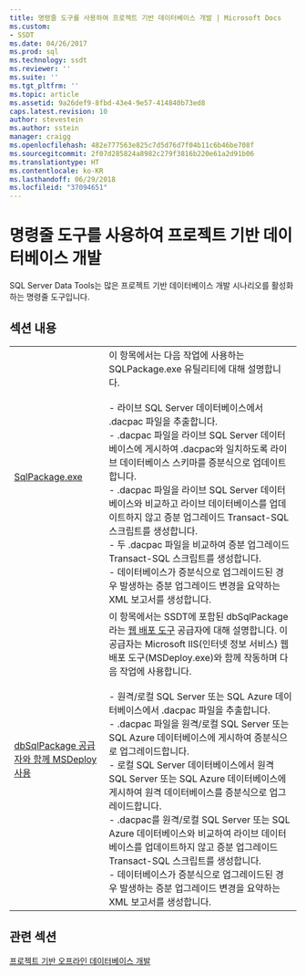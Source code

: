 ```yaml
---
title: 명령줄 도구를 사용하여 프로젝트 기반 데이터베이스 개발 | Microsoft Docs
ms.custom:
- SSDT
ms.date: 04/26/2017
ms.prod: sql
ms.technology: ssdt
ms.reviewer: ''
ms.suite: ''
ms.tgt_pltfrm: ''
ms.topic: article
ms.assetid: 9a26def9-8fbd-43e4-9e57-414840b73ed8
caps.latest.revision: 10
author: stevestein
ms.author: sstein
manager: craigg
ms.openlocfilehash: 482e777563e825c7d5d76d7f04b11c6b46be708f
ms.sourcegitcommit: 2f07d285824a8982c279f3816b220e61a2d91b06
ms.translationtype: HT
ms.contentlocale: ko-KR
ms.lasthandoff: 06/29/2018
ms.locfileid: "37094651"
---
```

# <a name="project-oriented-database-development-using-command-line-tools"></a>명령줄 도구를 사용하여 프로젝트 기반 데이터베이스 개발
SQL Server Data Tools는 많은 프로젝트 기반 데이터베이스 개발 시나리오를 활성화하는 명령줄 도구입니다.  
  
## <a name="in-this-section"></a>섹션 내용  
  
|||  
|-|-|  
|[SqlPackage.exe](../tools/sqlpackage.md)|이 항목에서는 다음 작업에 사용하는 SQLPackage.exe 유틸리티에 대해 설명합니다.<br /><br />- 라이브 SQL Server 데이터베이스에서 .dacpac 파일을 추출합니다.<br />- .dacpac 파일을 라이브 SQL Server 데이터베이스에 게시하여 .dacpac와 일치하도록 라이브 데이터베이스 스키마를 증분식으로 업데이트합니다.<br />- .dacpac 파일을 라이브 SQL Server 데이터베이스와 비교하고 라이브 데이터베이스를 업데이트하지 않고 증분 업그레이드 Transact\-SQL 스크립트를 생성합니다.<br />- 두 .dacpac 파일을 비교하여 증분 업그레이드 Transact\-SQL 스크립트를 생성합니다.<br />- 데이터베이스가 증분식으로 업그레이드된 경우 발생하는 증분 업그레이드 변경을 요약하는 XML 보고서를 생성합니다.|  
|[dbSqlPackage 공급자와 함께 MSDeploy 사용](../ssdt/using-msdeploy-with-dbsqlpackage-provider.md)|이 항목에서는 SSDT에 포함된 dbSqlPackage라는 [웹 배포 도구](http://go.microsoft.com/fwlink/?LinkId=231798) 공급자에 대해 설명합니다. 이 공급자는 Microsoft IIS(인터넷 정보 서비스) 웹 배포 도구(MSDeploy.exe)와 함께 작동하며 다음 작업에 사용합니다.<br /><br />- 원격/로컬 SQL Server 또는 SQL Azure 데이터베이스에서 .dacpac 파일을 추출합니다.<br />- .dacpac 파일을 원격/로컬 SQL Server 또는 SQL Azure 데이터베이스에 게시하여 증분식으로 업그레이드합니다.<br />- 로컬 SQL Server 데이터베이스에서 원격 SQL Server 또는 SQL Azure 데이터베이스에 게시하여 원격 데이터베이스를 증분식으로 업그레이드합니다.<br />- .dacpac를 원격/로컬 SQL Server 또는 SQL Azure 데이터베이스와 비교하여 라이브 데이터베이스를 업데이트하지 않고 증분 업그레이드 Transact\-SQL 스크립트를 생성합니다.<br />- 데이터베이스가 증분식으로 업그레이드된 경우 발생하는 증분 업그레이드 변경을 요약하는 XML 보고서를 생성합니다.|  
  
## <a name="related-sections"></a>관련 섹션  
[프로젝트 기반 오프라인 데이터베이스 개발](../ssdt/project-oriented-offline-database-development.md)  
  
